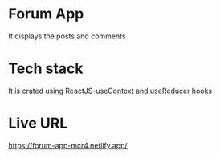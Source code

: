 # Forum App
It displays the posts and comments

# Tech stack
It is crated using ReactJS-useContext and useReducer hooks

# Live URL
https://forum-app-mcr4.netlify.app/
